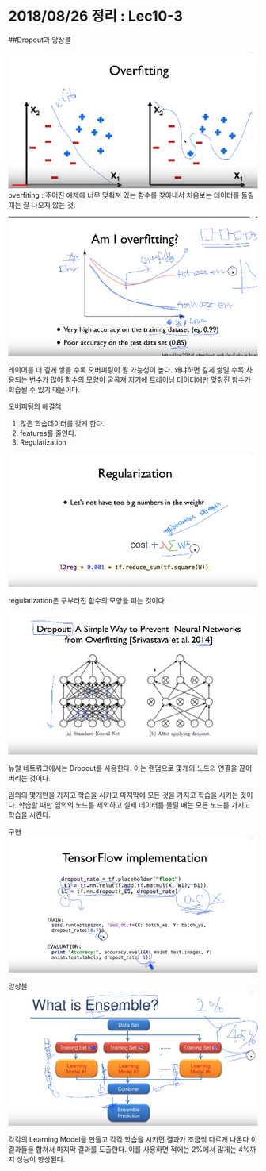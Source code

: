 # 2018/08/26 정리 : Lec10-3
##Dropout과 앙상블

![](https://github.com/MoDeep/1st-Grade-Study/blob/master/Summaries/Yoonsu/images/lec10-3-1.PNG?raw=true)
overfiting : 주어진 예제에 너무 맞춰져 있는 함수를 찾아내서 처음보는 데이터를 돌릴 때는 잘 나오지 않는 것.


![](https://github.com/MoDeep/1st-Grade-Study/blob/master/Summaries/Yoonsu/images/lec10-3-2.PNG?raw=true)

레이어를 더 깊게 쌓을 수록 오버피팅이 될 가능성이 높다.
왜냐하면 깊게 쌓일 수록 사용되는 변수가 많아 함수의 모양이 굴곡져 지기에 트레이닝 데이터에만 맞춰진 함수가 학습될 수 있기 때문이다.


오버피팅의 해결책
1. 많은 학습데이터를 갖게 한다.
2. features를 줄인다.
3. Regulatization

![](https://github.com/MoDeep/1st-Grade-Study/blob/master/Summaries/Yoonsu/images/lec10-3-3.PNG?raw=true)

regulatization은 구부러진 함수의 모양을 피는 것이다.

![](https://github.com/MoDeep/1st-Grade-Study/blob/master/Summaries/Yoonsu/images/lec10-3-4.PNG?raw=true)

뉴럴 네트워크에서는 Dropout를 사용한다.
이는 랜덤으로 몇개의 노드의 연결을 끊어버리는 것이다.

임의의 몇개만을 가지고 학습을 시키고 마지막에 모든 것을 가지고 학습을 시키는 것이다.
학습할 때만 임의의 노드를 제외하고 실제 데이터를 돌릴 때는 모든 노드를 가지고 학습을 시킨다.


구현
![](https://github.com/MoDeep/1st-Grade-Study/blob/master/Summaries/Yoonsu/images/lec10-3-5.PNG?raw=true)

앙상블
![](https://github.com/MoDeep/1st-Grade-Study/blob/master/Summaries/Yoonsu/images/lec10-3-6.PNG?raw=true)

각각의 Learning Model을 만들고 각각 학습을 시키면 결과가 조금씩 다르게 나온다 이 결과들을 합쳐서 마지막 결과를 도출한다.
이를 사용하면 적에는 2%에서 많게는 4%까지 성능이 향상된다.






